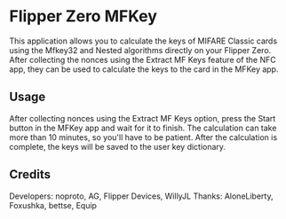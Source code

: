 # Flipper Zero MFKey

This application allows you to calculate the keys of MIFARE Classic cards using the Mfkey32 and Nested algorithms directly on your Flipper Zero. After collecting the nonces using the Extract MF Keys feature of the NFC app, they can be used to calculate the keys to the card in the MFKey app.

## Usage

After collecting nonces using the Extract MF Keys option, press the Start button in the MFKey app and wait for it to finish. The calculation can take more than 10 minutes, so you'll have to be patient. After the calculation is complete, the keys will be saved to the user key dictionary.

## Credits

Developers: noproto, AG, Flipper Devices, WillyJL
Thanks: AloneLiberty, Foxushka, bettse, Equip
